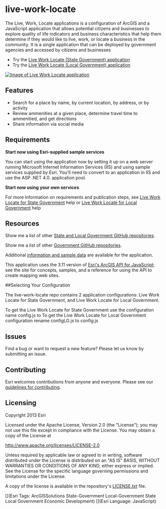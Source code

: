 live-work-locate
==============

The Live, Work, Locate applications is a configuration of ArcGIS and a JavaScript application that allows potential citizens and businesses to explore quality of life indicators and business characteristics that help them determine if they would like to live, work, or locate a business in the community. It is a single application that can be deployed by government agencies and accessed by citizens and businesses 

* Try the [Live Work Locate (State Government) application](http://links.esri.com/stategovernment/tryit/LiveWorkLocate/)
* Try the [Live Work Locate (Local Government) application](http://links.esri.com/localgovernment/tryit/LiveWorkLocate/)

[![Image of Live Work Locate application](live-work-locate.png "Live, Work,Locate application")](http://links.esri.com/stategovernment/tryit/LiveWorkLocate/)

## Features

* Search for a place by name, by current location, by address, or by activity
* Review ammenities at a given place, determine travel time to ammenitied,  and get directions
* Share information via social media

## Requirements

**Start now using Esri-supplied sample services**

You can start using the application now by setting it up on a web server running Microsoft Internet Information Services (IIS) and using sample services supplied by Esri.
You'll need to convert to an application in IIS and use the ASP .NET 4.0. application pool.

**Start now using your own services**

For more information on requirements and publication steps, see [Live Work Locate for State Government](http://links.esri.com/stategovernment/help/10.2/liveworklocate) help or [Live Work Locate for Local Government](http://links.esri.com/localgovernment/help/liveworklocate) help

## Resources

Show me a list of other [State and Local Government GitHub repositories](http://esri.github.io/#Government).

Show me a list of other [Government GitHub repositories](http://esri.github.io/#Government).

Additional [information and sample data](http://links.esri.com/stategovernment/help/10.2/liveworklocate)
are available for the application.

This application uses the 3.11 version of
[Esri's ArcGIS API for JavaScript](http://help.arcgis.com/en/webapi/javascript/arcgis/);
see the site for concepts, samples, and a reference for using the API to create mapping web sites.

##Selecting Your Configuration

The live-work-locate repo contains 2 application configurations: Live Work Locate for State Government, and Live Work Locate for Local Government.

To get the Live Work Locate for State Government use the configuration name config.js to
To get the Live Work Locate for Local Government configuration rename configLG.js to config.js


## Issues

Find a bug or want to request a new feature?  Please let us know by submitting an issue.

## Contributing

Esri welcomes contributions from anyone and everyone.
Please see our [guidelines for contributing](https://github.com/esri/contributing).

## Licensing

Copyright 2013 Esri

Licensed under the Apache License, Version 2.0 (the "License");
you may not use this file except in compliance with the License.
You may obtain a copy of the License at

   http://www.apache.org/licenses/LICENSE-2.0

Unless required by applicable law or agreed to in writing, software
distributed under the License is distributed on an "AS IS" BASIS,
WITHOUT WARRANTIES OR CONDITIONS OF ANY KIND, either express or implied.
See the License for the specific language governing permissions and
limitations under the License.

A copy of the license is available in the repository's
[LICENSE.txt](https://raw.github.com/Esri/live-work-locate/master/LICENSE.txt) file.

[](Esri Tags: ArcGISSolutions State-Government Local-Government State Local Government Economic Development)
[](Esri Language: JavaScript)

